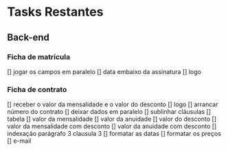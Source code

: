 # Tasks Restantes

## Back-end
### Ficha de matrícula
[] jogar os campos em paralelo
[] data embaixo da assinatura
[] logo
### Ficha de contrato
[] receber o valor da mensalidade e o valor do desconto
[] logo
[] arrancar número do contrato
[] deixar dados em paralelo
[] sublinhar cláusulas
[] tabela
    [] valor da mensalidade
    [] valor da anuidade
    [] valor do desconto
    [] valor da mensalidade com desconto
    [] valor da anuidade com desconto
[] indexação parágrafo 3 clausula 3
[] formatar as datas
[] formatar os preços
[] e-mail
